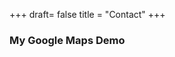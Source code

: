 +++
draft= false
title = "Contact"
+++

<head>
<style>
  #map {
    height: 400px;
    width: 100%;
   }
</style>
</head>
<body>
<h3>My Google Maps Demo</h3>
<div id="map"></div>
<script>
  function initMap() {
    var uluru = {lat: -25.363, lng: 131.044};
    var map = new google.maps.Map(document.getElementById('map'), {
      zoom: 4,
      center: uluru
    });
    var marker = new google.maps.Marker({
      position: uluru,
      map: map
    });
  }
</script>
<script async defer
src="https://maps.googleapis.com/maps/api/js?key=AIzaSyAbnTHOUfcHtRcRCU9YD3OhgjlIfcARRXs&callback=initMap">
</script>
</body>